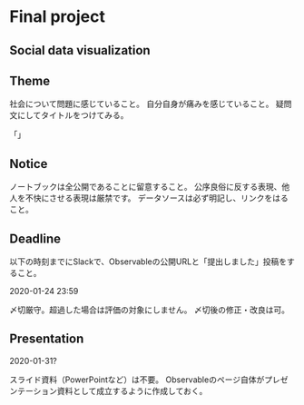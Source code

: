 # Final project

## Social data visualization

## Theme
社会について問題に感じていること。
自分自身が痛みを感じていること。
疑問文にしてタイトルをつけてみる。

「」

## Notice

ノートブックは全公開であることに留意すること。
公序良俗に反する表現、他人を不快にさせる表現は厳禁です。
データソースは必ず明記し、リンクをはること。

## Deadline

以下の時刻までにSlackで、Observableの公開URLと「提出しました」投稿をすること。

2020-01-24 23:59

〆切厳守。超過した場合は評価の対象にしません。
〆切後の修正・改良は可。

## Presentation

2020-01-31?

スライド資料（PowerPointなど）は不要。
Observableのページ自体がプレゼンテーション資料として成立するように作成しておく。
